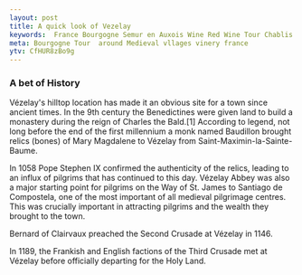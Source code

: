 ```yaml
---
layout: post
title: A quick look of Vezelay
keywords:  France Bourgogne Semur en Auxois Wine Red Wine Tour Chablis 
meta: Bourgogne Tour  around Medieval vllages vinery france
ytv: CfHUR8zBo9g
---
```


### A bet of History
Vézelay's hilltop location has made it an obvious site for a town since ancient times. In the 9th century the Benedictines were given land to build a monastery during the reign of Charles the Bald.[1] According to legend, not long before the end of the first millennium a monk named Baudillon brought relics (bones) of Mary Magdalene to Vézelay from Saint-Maximin-la-Sainte-Baume.

In 1058 Pope Stephen IX confirmed the authenticity of the relics, leading to an influx of pilgrims that has continued to this day. Vézelay Abbey was also a major starting point for pilgrims on the Way of St. James to Santiago de Compostela, one of the most important of all medieval pilgrimage centres. This was crucially important in attracting pilgrims and the wealth they brought to the town.

Bernard of Clairvaux preached the Second Crusade at Vézelay in 1146.

In 1189, the Frankish and English factions of the Third Crusade met at Vézelay before officially departing for the Holy Land.




